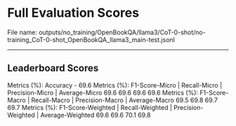 # Full Evaluation Scores

File name: outputs/no_training/OpenBookQA/llama3/CoT-0-shot/no-training_CoT-0-shot_OpenBookQA_llama3_main-test.jsonl


---

## Leaderboard Scores

Metrics (%): Accuracy - 69.6
Metrics (%): F1-Score-Micro | Recall-Micro | Precision-Micro | Average-Micro
                69.6        69.6          69.6        69.6
Metrics (%): F1-Score-Macro | Recall-Macro | Precision-Macro | Average-Macro
                69.5        69.8          69.7        69.7
Metrics (%): F1-Score-Weighted | Recall-Weighted | Precision-Weighted | Average-Weighted
                69.6        69.6          70.1        69.8

